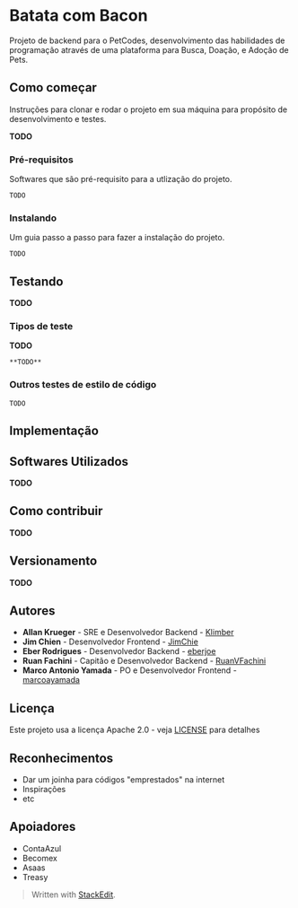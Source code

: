 # Batata com Bacon

Projeto de backend para o PetCodes, desenvolvimento das habilidades de programação através de uma plataforma para Busca, Doação, e Adoção de Pets.

## Como começar

Instruções para clonar e rodar o projeto em sua máquina para propósito de desenvolvimento e testes.

**TODO**

### Pré-requisitos

Softwares que são pré-requisito para a utlização do projeto.

```text
TODO
```

### Instalando

Um guia passo a passo para fazer a instalação do projeto.

```text
TODO
```

## Testando

**TODO**

### Tipos de teste

**TODO**

```text
**TODO**
```

### Outros testes de estilo de código

```text
TODO
```

## Implementação

## Softwares Utilizados

**TODO**

## Como contribuir

**TODO**

## Versionamento

**TODO**

## Autores

* **Allan Krueger** - SRE e Desenvolvedor Backend - [Klimber](https://github.com/klimber)
* **Jim Chien** - Desenvolvedor Frontend - [JimChie](https://github.com/JimChie)
* **Eber Rodrigues** - Desenvolvedor Backend - [eberjoe](https://github.com/eberjoe)
* **Ruan Fachini** - Capitão e Desenvolvedor Backend - [RuanVFachini](https://github.com/RuanVFachini)
* **Marco Antonio Yamada** - PO e Desenvolvedor Frontend - [marcoayamada](https://github.com/marcoayamada)

## Licença

Este projeto usa a licença Apache 2.0 - veja [LICENSE](https://github.com/academiadev-joinville/wiki/tree/a92f5a1f989aa1cddd1a386f80022bf723ea9439/squads/LICENSE/README.md) para detalhes

## Reconhecimentos

* Dar um joinha para códigos "emprestados" na internet
* Inspirações
* etc

## Apoiadores

* ContaAzul
* Becomex
* Asaas
* Treasy

> Written with [StackEdit](https://stackedit.io/).

